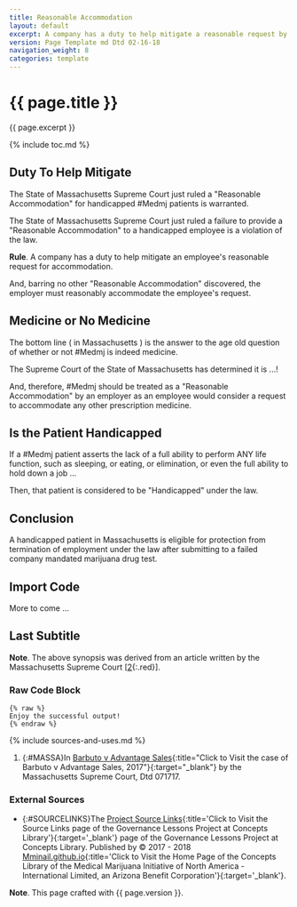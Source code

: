 ```yaml
---
title: Reasonable Accommodation
layout: default
excerpt: A company has a duty to help mitigate a reasonable request by an employee asking for an accommodation ...
version: Page Template md Dtd 02-16-18
navigation_weight: 8
categories: template
---
```

# {{ page.title }}

{{ page.excerpt }}

{% include toc.md %}

## Duty To Help Mitigate

The State of Massachusetts Supreme Court just ruled a "Reasonable Accommodation" for handicapped #Medmj patients is warranted.

The State of Massachusetts Supreme Court just ruled a failure to provide a "Reasonable Accommodation" to a handicapped employee is a violation of the law.

**Rule**. A company has a duty to help mitigate an employee's reasonable request for accommodation.

And, barring no other "Reasonable Accommodation" discovered, the employer must reasonably accommodate the employee's request.

## Medicine or No Medicine

The bottom line ( in Massachusetts ) is the answer to the age old question of whether or not #Medmj is indeed medicine.

The Supreme Court of the State of Massachusetts has determined it is ...!

And, therefore, #Medmj should be treated as a "Reasonable Accommodation" by an employer as an employee would consider a request to accommodate any other prescription medicine.

## Is the Patient Handicapped

If a #Medmj patient asserts the lack of a full ability to perform ANY life function, such as sleeping, or eating, or elimination, or even the full ability to hold down a job ...

Then, that patient is considered to be "Handicapped" under the law.

## Conclusion

A handicapped patient in Massachusetts is eligible for protection from termination of employment under the law after submitting to a failed company mandated marijuana drug test.

## Import Code

More to come ...

## Last Subtitle

**Note**. The above synopsis was derived from an article written by the Massachusetts Supreme Court [[2](#MASSA){:.red}].

### Raw Code Block

```liquid
{% raw %}
Enjoy the successful output!
{% endraw %}
```

{% include sources-and-uses.md %}

1. {:#MASSA}In [Barbuto v Advantage Sales](https://medmj.us/ReasonableAccommodation){:title="Click to Visit the case of Barbuto v Advantage Sales, 2017"}{:target="_blank"} by the Massachusetts Supreme Court, Dtd 071717.

### External Sources

- {:#SOURCELINKS}The [Project Source Links](https://mminail.github.io/Governance/Source-Governance-Links.htm){:title='Click to Visit the Source Links page of the Governance Lessons Project at Concepts Library'}{:target='_blank'} page of the Governance Lessons Project at Concepts Library. Published by © 2017 - 2018 [Mminail.github.io](https://mminail.github.io/){:title='Click to Visit the Home Page of the Concepts Library of the Medical Marijuana Initiative of North America - International Limited, an Arizona Benefit Corporation'}{:target='_blank'}.

**Note**. This page crafted with {{ page.version }}.
